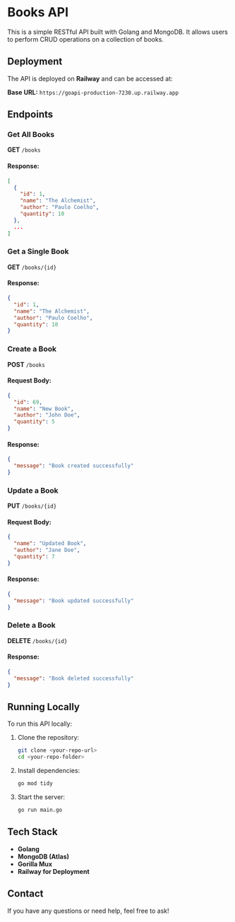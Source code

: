 # Books API

This is a simple RESTful API built with Golang and MongoDB. It allows users to perform CRUD operations on a collection of books.

## Deployment
The API is deployed on **Railway** and can be accessed at:

**Base URL:** `https://goapi-production-7230.up.railway.app`

## Endpoints

### Get All Books
**GET** `/books`

#### Response:
```json
[
  {
    "id": 1,
    "name": "The Alchemist",
    "author": "Paulo Coelho",
    "quantity": 10
  },
  ...
]
```

### Get a Single Book
**GET** `/books/{id}`

#### Response:
```json
{
  "id": 1,
  "name": "The Alchemist",
  "author": "Paulo Coelho",
  "quantity": 10
}
```

### Create a Book
**POST** `/books`

#### Request Body:
```json
{
  "id": 69,
  "name": "New Book",
  "author": "John Doe",
  "quantity": 5
}
```

#### Response:
```json
{
  "message": "Book created successfully"
}
```

### Update a Book
**PUT** `/books/{id}`

#### Request Body:
```json
{
  "name": "Updated Book",
  "author": "Jane Doe",
  "quantity": 7
}
```

#### Response:
```json
{
  "message": "Book updated successfully"
}
```

### Delete a Book
**DELETE** `/books/{id}`

#### Response:
```json
{
  "message": "Book deleted successfully"
}
```

## Running Locally
To run this API locally:

1. Clone the repository:
   ```sh
   git clone <your-repo-url>
   cd <your-repo-folder>
   ```

2. Install dependencies:
   ```sh
   go mod tidy
   ```

3. Start the server:
   ```sh
   go run main.go
   ```

## Tech Stack
- **Golang**
- **MongoDB (Atlas)**
- **Gorilla Mux**
- **Railway for Deployment**

## Contact
If you have any questions or need help, feel free to ask!

